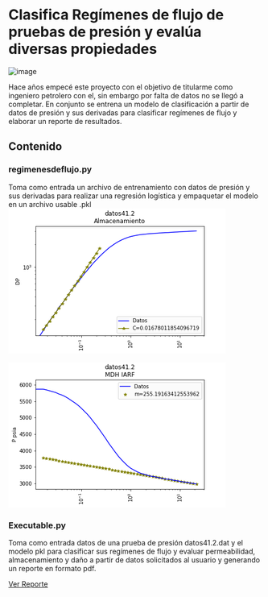 # Clasifica Regímenes de flujo de pruebas de presión y evalúa diversas propiedades
![image](https://github.com/user-attachments/assets/10424cb7-dc84-48e6-8a2c-9a0dbf6c8131)

Hace años empecé este proyecto con el objetivo de titularme como ingeniero petrolero con el, sin embargo por falta de datos no se llegó a completar. 
En conjunto se entrena un modelo de clasificación a partir de datos de presión y sus derivadas para clasificar regímenes de flujo y elaborar un reporte de resultados. 

## Contenido
### regimenesdeflujo.py
Toma como entrada un archivo de entrenamiento con datos de presión y sus derivadas para realizar una regresión logística y empaquetar el modelo en un archivo usable .pkl
![image](https://github.com/RubenSUArias/RegimenesFlujo/blob/main/Almacenamientodatos41.2.png)

![image](https://github.com/RubenSUArias/RegimenesFlujo/blob/main/MDHdatos41.2.png)

### Executable.py 
Toma como entrada datos de una prueba de presión datos41.2.dat y el modelo pkl para clasificar sus regímenes de flujo y evaluar permeabilidad, almacenamiento y daño a partir de datos solicitados al usuario y generando un reporte en formato pdf.

[Ver Reporte](https://github.com/RubenSUArias/RegimenesFlujo/blob/main/Reportedatos41.2.pdf)

